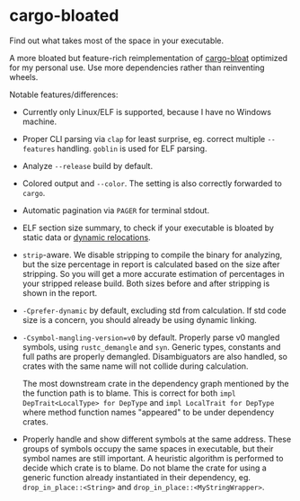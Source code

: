 # cargo-bloated

Find out what takes most of the space in your executable.

A more bloated but feature-rich reimplementation of
[cargo-bloat](https://github.com/RazrFalcon/cargo-bloat)
optimized for my personal use.
Use more dependencies rather than reinventing wheels.

Notable features/differences:

- Currently only Linux/ELF is supported, because I have no Windows machine.

- Proper CLI parsing via `clap` for least surprise, eg. correct multiple
  `--features` handling. `goblin` is used for ELF parsing.

- Analyze `--release` build by default.

- Colored output and `--color`. The setting is also correctly forwarded to `cargo`.

- Automatic pagination via `PAGER` for terminal stdout.

- ELF section size summary, to check if your executable is bloated by static
  data or [dynamic relocations](https://github.com/unicode-rs/unicode-normalization/pull/86).

- `strip`-aware. We disable stripping to compile the binary for analyzing, but
  the size percentage in report is calculated based on the size after stripping.
  So you will get a more accurate estimation of percentages in your stripped release
  build. Both sizes before and after stripping is shown in the report.

- `-Cprefer-dynamic` by default, excluding std from calculation. If std code
  size is a concern, you should already be using dynamic linking.

- `-Csymbol-mangling-version=v0` by default. Properly parse v0 mangled symbols, using
  `rustc_demangle` and `syn`. Generic types, constants and full paths are
  properly demangled. Disambiguators are also handled, so crates with the same
  name will not collide during calculation.

  The most downstream crate in the dependency graph mentioned by the the
  function path is to blame.
  This is correct for both `impl DepTrait<LocalType> for DepType` and
  `impl LocalTrait for DepType` where method function names "appeared" to be
  under dependency crates.

- Properly handle and show different symbols at the same address. These groups of symbols
  occupy the same spaces in executable, but their symbol names are still important.
  A heuristic algorithm is performed to decide which crate is to blame.
  Do not blame the crate for using a generic function already instantiated in
  their dependency, eg. `drop_in_place::<String>` and `drop_in_place::<MyStringWrapper>`.
